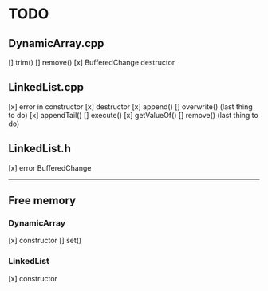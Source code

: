 # TODO

## DynamicArray.cpp

[] trim()
[] remove()
[x] BufferedChange destructor

## LinkedList.cpp

[x] error in constructor
[x] destructor
[x] append()
[] overwrite() (last thing to do)
[x] appendTail()
[] execute()
[x] getValueOf()
[] remove() (last thing to do)

## LinkedList.h

[x] error BufferedChange

---

## Free memory

### DynamicArray

[x] constructor
[] set()

### LinkedList

[x] constructor
